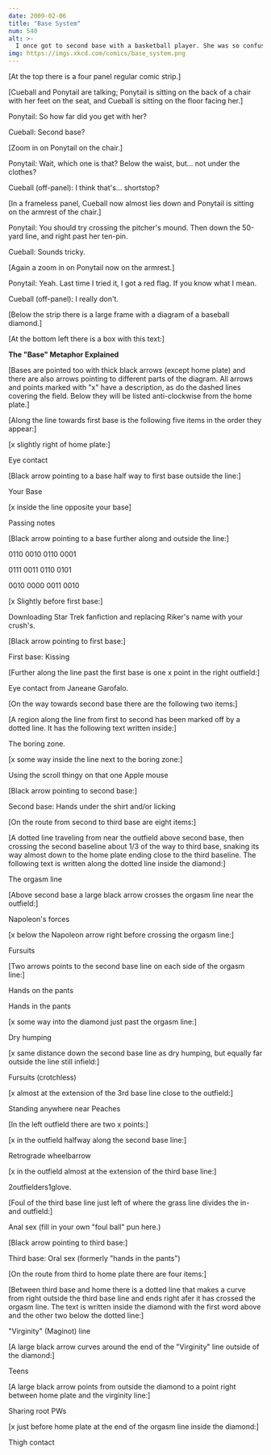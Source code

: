 ```yaml
---
date: 2009-02-06
title: "Base System"
num: 540
alt: >-
  I once got to second base with a basketball player. She was so confused.
img: https://imgs.xkcd.com/comics/base_system.png
---
```

[At the top there is a four panel regular comic strip.]

[Cueball and Ponytail are talking; Ponytail is sitting on the back of a chair with her feet on the seat, and Cueball is sitting on the floor facing her.]

Ponytail: So how far did you get with her?

Cueball: Second base?

[Zoom in on Ponytail on the chair.]

Ponytail: Wait, which one is that? Below the waist, but... not under the clothes?

Cueball (off-panel): I think that's... shortstop?

[In a frameless panel, Cueball now almost lies down and Ponytail is sitting on the armrest of the chair.]

Ponytail: You should try crossing the pitcher's mound. Then down the 50-yard line, and right past her ten-pin.

Cueball: Sounds tricky.

[Again a zoom in on Ponytail now on the armrest.]

Ponytail: Yeah. Last time I tried it, I got a red flag. If you know what I mean.

Cueball (off-panel): I really don't.

[Below the strip there is a large frame with a diagram of a baseball diamond.]

[At the bottom left there is a box with this text:]

**The "Base" Metaphor Explained**

[Bases are pointed too with thick black arrows (except home plate) and there are also arrows pointing to different parts of the diagram. All arrows and points marked with "x" have a description, as do the dashed lines covering the field. Below they will be listed anti-clockwise from the home plate.]

[Along the line towards first base is the following five items in the order they appear:]

[x slightly right of home plate:]

Eye contact

[Black arrow pointing to a base half way to first base outside the line:]

Your Base

[x inside the line opposite your base]

Passing notes

[Black arrow pointing to a base further along and outside the line:]

0110 0010 0110 0001

0111 0011 0110 0101

0010 0000 0011 0010

[x Slightly before first base:]

Downloading Star Trek fanfiction and replacing Riker's name with your crush's.

[Black arrow pointing to first base:]

First base: Kissing

[Further along the line past the first base is one x point in the right outfield:]

Eye contact from Janeane Garofalo.

[On the way towards second base there are the following two items:]

[A region along the line from first to second has been marked off by a dotted line. It has the following text written inside:]

The boring zone.

[x some way inside the line next to the boring zone:]

Using the scroll thingy on that one Apple mouse

[Black arrow pointing to second base:]

Second base: Hands under the shirt and/or licking

[On the route from second to third base are eight items:]

[A dotted line traveling from near the outfield above second base, then crossing the second baseline about 1/3 of the way to third base, snaking its way almost down to the home plate ending close to the third baseline. The following text is written along the dotted line inside the diamond:]

The orgasm line

[Above second base a large black arrow crosses the orgasm line near the outfield:]

Napoleon's forces

[x below the Napoleon arrow right before crossing the orgasm line:]

Fursuits

[Two arrows points to the second base line on each side of the orgasm line:]

Hands on the pants

Hands in the pants

[x some way into the diamond just past the orgasm line:]

Dry humping

[x same distance down the second base line as dry humping, but equally far outside the line still infield:]

Fursuits (crotchless)

[x almost at the extension of the 3rd base line close to the outfield:]

Standing anywhere near Peaches

[In the left outfield there are two x points:]

[x in the outfield halfway along the second base line:]

Retrograde wheelbarrow

[x in the outfield almost at the extension of the third base line:]

2outfielders1glove.

[Foul of the third base line just left of where the grass line divides the in- and outfield:]

Anal sex (fill in your own "foul ball" pun here.)

[Black arrow pointing to third base:]

Third base: Oral sex (formerly "hands in the pants")

[On the route from third to home plate there are four items:]

[Between third base and home there is a dotted line that makes a curve from right outside the third base line and ends right afer it has crossed the orgasm line. The text is written inside the diamond with the first word above and the other two below the dotted line:]

"Virginity" (Maginot) line

[A large black arrow curves around the end of the "Virginity" line outside of the diamond:]

Teens

[A large black arrow points from outside the diamond to a point right between home plate and the virginity line:]

Sharing root PWs

[x just before home plate at the end of the orgasm line inside the diamond:]

Thigh contact